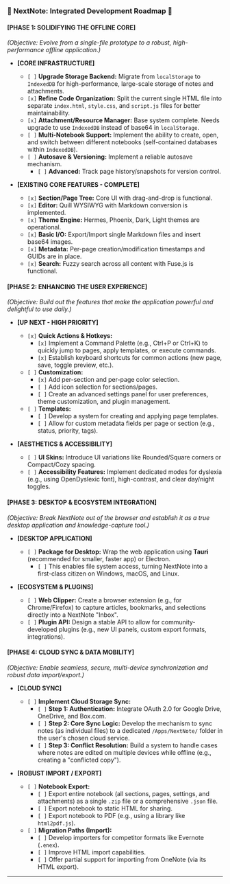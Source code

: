 ### **🚩 NextNote: Integrated Development Roadmap 🧭**

#### **[PHASE 1: SOLIDIFYING THE OFFLINE CORE]**
*(Objective: Evolve from a single-file prototype to a robust, high-performance offline application.)*

* **[CORE INFRASTRUCTURE]**
    * `[ ]` **Upgrade Storage Backend:** Migrate from `localStorage` to `IndexedDB` for high-performance, large-scale storage of notes and attachments.
    * `[x]` **Refine Code Organization:** Split the current single HTML file into separate `index.html`, `style.css`, and `script.js` files for better maintainability.
    * `[x]` **Attachment/Resource Manager:** Base system complete. Needs upgrade to use `IndexedDB` instead of base64 in `localStorage`.
    * `[ ]` **Multi-Notebook Support:** Implement the ability to create, open, and switch between different notebooks (self-contained databases within `IndexedDB`).
    * `[ ]` **Autosave & Versioning:** Implement a reliable autosave mechanism.
        * `[ ]` **Advanced:** Track page history/snapshots for version control.

* **[EXISTING CORE FEATURES - COMPLETE]**
    * `[x]` **Section/Page Tree:** Core UI with drag-and-drop is functional.
    * `[x]` **Editor:** Quill WYSIWYG with Markdown conversion is implemented.
    * `[x]` **Theme Engine:** Hermes, Phoenix, Dark, Light themes are operational.
    * `[x]` **Basic I/O:** Export/Import single Markdown files and insert base64 images.
    * `[x]` **Metadata:** Per-page creation/modification timestamps and GUIDs are in place.
    * `[x]` **Search:** Fuzzy search across all content with Fuse.js is functional.

#### **[PHASE 2: ENHANCING THE USER EXPERIENCE]**
*(Objective: Build out the features that make the application powerful and delightful to use daily.)*

* **[UP NEXT - HIGH PRIORITY]**
    * `[x]` **Quick Actions & Hotkeys:**
        * `[x]` Implement a Command Palette (e.g., Ctrl+P or Ctrl+K) to quickly jump to pages, apply templates, or execute commands.
        * `[x]` Establish keyboard shortcuts for common actions (new page, save, toggle preview, etc.).
    * `[ ]` **Customization:**
        * `[x]` Add per-section and per-page color selection.
        * `[ ]` Add icon selection for sections/pages.
        * `[ ]` Create an advanced settings panel for user preferences, theme customization, and plugin management.
    * `[ ]` **Templates:**
        * `[ ]` Develop a system for creating and applying page templates.
        * `[ ]` Allow for custom metadata fields per page or section (e.g., status, priority, tags).

* **[AESTHETICS & ACCESSIBILITY]**
    * `[ ]` **UI Skins:** Introduce UI variations like Rounded/Square corners or Compact/Cozy spacing.
    * `[ ]` **Accessibility Features:** Implement dedicated modes for dyslexia (e.g., using OpenDyslexic font), high-contrast, and clear day/night toggles.

#### **[PHASE 3: DESKTOP & ECOSYSTEM INTEGRATION]**
*(Objective: Break NextNote out of the browser and establish it as a true desktop application and knowledge-capture tool.)*

* **[DESKTOP APPLICATION]**
    * `[ ]` **Package for Desktop:** Wrap the web application using **Tauri** (recommended for smaller, faster app) or Electron.
        * `[ ]` This enables file system access, turning NextNote into a first-class citizen on Windows, macOS, and Linux.

* **[ECOSYSTEM & PLUGINS]**
    * `[ ]` **Web Clipper:** Create a browser extension (e.g., for Chrome/Firefox) to capture articles, bookmarks, and selections directly into a NextNote "Inbox".
    * `[ ]` **Plugin API:** Design a stable API to allow for community-developed plugins (e.g., new UI panels, custom export formats, integrations).

#### **[PHASE 4: CLOUD SYNC & DATA MOBILITY]**
*(Objective: Enable seamless, secure, multi-device synchronization and robust data import/export.)*

* **[CLOUD SYNC]**
    * `[ ]` **Implement Cloud Storage Sync:**
        * `[ ]` **Step 1: Authentication:** Integrate OAuth 2.0 for Google Drive, OneDrive, and Box.com.
        * `[ ]` **Step 2: Core Sync Logic:** Develop the mechanism to sync notes (as individual files) to a dedicated `/Apps/NextNote/` folder in the user's chosen cloud service.
        * `[ ]` **Step 3: Conflict Resolution:** Build a system to handle cases where notes are edited on multiple devices while offline (e.g., creating a "conflicted copy").

* **[ROBUST IMPORT / EXPORT]**
    * `[ ]` **Notebook Export:**
        * `[ ]` Export entire notebook (all sections, pages, settings, and attachments) as a single `.zip` file or a comprehensive `.json` file.
        * `[ ]` Export notebook to static HTML for sharing.
        * `[ ]` Export notebook to PDF (e.g., using a library like `html2pdf.js`).
    * `[ ]` **Migration Paths (Import):**
        * `[ ]` Develop importers for competitor formats like Evernote (`.enex`).
        * `[ ]` Improve HTML import capabilities.
        * `[ ]` Offer partial support for importing from OneNote (via its HTML export).

---
